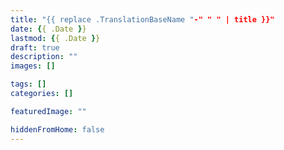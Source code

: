 ```yaml
---
title: "{{ replace .TranslationBaseName "-" " " | title }}"
date: {{ .Date }}
lastmod: {{ .Date }}
draft: true
description: ""
images: []

tags: []
categories: []

featuredImage: ""

hiddenFromHome: false
---
```


